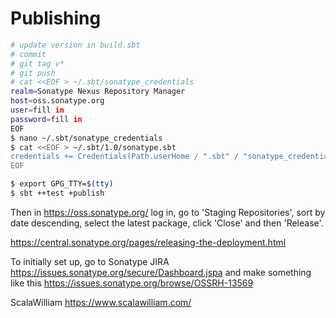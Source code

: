 
# Publishing

``` bash
# update version in build.sbt
# commit
# git tag v*
# git push
# cat <<EOF > ~/.sbt/sonatype_credentials
realm=Sonatype Nexus Repository Manager
host=oss.sonatype.org
user=fill in
password=fill in
EOF
$ nano ~/.sbt/sonatype_credentials
$ cat <<EOF > ~/.sbt/1.0/sonatype.sbt
credentials += Credentials(Path.userHome / ".sbt" / "sonatype_credentials")
EOF

$ export GPG_TTY=$(tty)
$ sbt ++test +publish
```

Then in https://oss.sonatype.org/ log in, go to 'Staging Repositories', sort by date descending, select the latest package, click 'Close' and then 'Release'.

https://central.sonatype.org/pages/releasing-the-deployment.html

To initially set up, go to Sonatype JIRA https://issues.sonatype.org/secure/Dashboard.jspa and make something like this https://issues.sonatype.org/browse/OSSRH-13569

ScalaWilliam <https://www.scalawilliam.com/>
